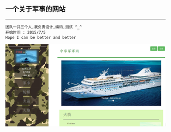 ## 一个关于军事的网站
---
```
团队一共三个人,我负责设计,编码,测试 ^_^
开始时间 : 2015/7/5
Hope I can be better and better  
```
![](./xzmy1.1/img/index.jpg)

